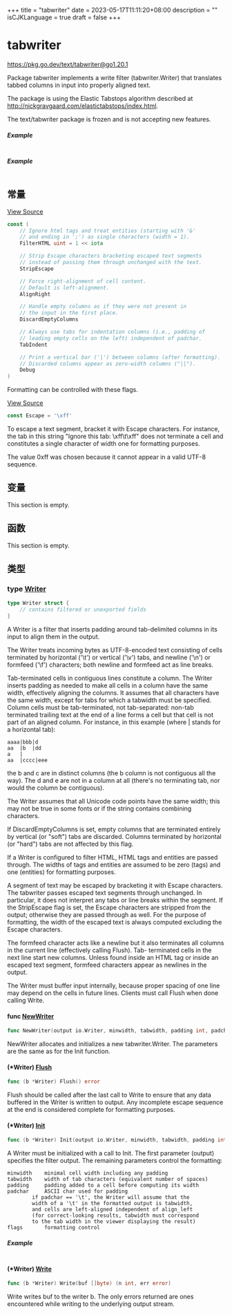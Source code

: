 +++
title = "tabwriter"
date = 2023-05-17T11:11:20+08:00
description = ""
isCJKLanguage = true
draft = false
+++
# tabwriter

https://pkg.go.dev/text/tabwriter@go1.20.1



Package tabwriter implements a write filter (tabwriter.Writer) that translates tabbed columns in input into properly aligned text.

The package is using the Elastic Tabstops algorithm described at http://nickgravgaard.com/elastictabstops/index.html.

The text/tabwriter package is frozen and is not accepting new features.

##### Example
``` go 
```

##### Example
``` go 
```









## 常量 

[View Source](https://cs.opensource.google/go/go/+/go1.20.1:src/text/tabwriter/tabwriter.go;l=169)

``` go 
const (
	// Ignore html tags and treat entities (starting with '&'
	// and ending in ';') as single characters (width = 1).
	FilterHTML uint = 1 << iota

	// Strip Escape characters bracketing escaped text segments
	// instead of passing them through unchanged with the text.
	StripEscape

	// Force right-alignment of cell content.
	// Default is left-alignment.
	AlignRight

	// Handle empty columns as if they were not present in
	// the input in the first place.
	DiscardEmptyColumns

	// Always use tabs for indentation columns (i.e., padding of
	// leading empty cells on the left) independent of padchar.
	TabIndent

	// Print a vertical bar ('|') between columns (after formatting).
	// Discarded columns appear as zero-width columns ("||").
	Debug
)
```

Formatting can be controlled with these flags.

[View Source](https://cs.opensource.google/go/go/+/go1.20.1:src/text/tabwriter/tabwriter.go;l=426)

``` go 
const Escape = '\xff'
```

To escape a text segment, bracket it with Escape characters. For instance, the tab in this string "Ignore this tab: \xff\t\xff" does not terminate a cell and constitutes a single character of width one for formatting purposes.

The value 0xff was chosen because it cannot appear in a valid UTF-8 sequence.

## 变量

This section is empty.

## 函数

This section is empty.

## 类型

### type [Writer](https://cs.opensource.google/go/go/+/go1.20.1:src/text/tabwriter/tabwriter.go;l=89) 

``` go 
type Writer struct {
	// contains filtered or unexported fields
}
```

A Writer is a filter that inserts padding around tab-delimited columns in its input to align them in the output.

The Writer treats incoming bytes as UTF-8-encoded text consisting of cells terminated by horizontal ('\t') or vertical ('\v') tabs, and newline ('\n') or formfeed ('\f') characters; both newline and formfeed act as line breaks.

Tab-terminated cells in contiguous lines constitute a column. The Writer inserts padding as needed to make all cells in a column have the same width, effectively aligning the columns. It assumes that all characters have the same width, except for tabs for which a tabwidth must be specified. Column cells must be tab-terminated, not tab-separated: non-tab terminated trailing text at the end of a line forms a cell but that cell is not part of an aligned column. For instance, in this example (where | stands for a horizontal tab):

```
aaaa|bbb|d
aa  |b  |dd
a   |
aa  |cccc|eee
```

the b and c are in distinct columns (the b column is not contiguous all the way). The d and e are not in a column at all (there's no terminating tab, nor would the column be contiguous).

The Writer assumes that all Unicode code points have the same width; this may not be true in some fonts or if the string contains combining characters.

If DiscardEmptyColumns is set, empty columns that are terminated entirely by vertical (or "soft") tabs are discarded. Columns terminated by horizontal (or "hard") tabs are not affected by this flag.

If a Writer is configured to filter HTML, HTML tags and entities are passed through. The widths of tags and entities are assumed to be zero (tags) and one (entities) for formatting purposes.

A segment of text may be escaped by bracketing it with Escape characters. The tabwriter passes escaped text segments through unchanged. In particular, it does not interpret any tabs or line breaks within the segment. If the StripEscape flag is set, the Escape characters are stripped from the output; otherwise they are passed through as well. For the purpose of formatting, the width of the escaped text is always computed excluding the Escape characters.

The formfeed character acts like a newline but it also terminates all columns in the current line (effectively calling Flush). Tab- terminated cells in the next line start new columns. Unless found inside an HTML tag or inside an escaped text segment, formfeed characters appear as newlines in the output.

The Writer must buffer input internally, because proper spacing of one line may depend on the cells in future lines. Clients must call Flush when done calling Write.

#### func [NewWriter](https://cs.opensource.google/go/go/+/go1.20.1:src/text/tabwriter/tabwriter.go;l=598) 

``` go 
func NewWriter(output io.Writer, minwidth, tabwidth, padding int, padchar byte, flags uint) *Writer
```

NewWriter allocates and initializes a new tabwriter.Writer. The parameters are the same as for the Init function.

#### (*Writer) [Flush](https://cs.opensource.google/go/go/+/go1.20.1:src/text/tabwriter/tabwriter.go;l=487) 

``` go 
func (b *Writer) Flush() error
```

Flush should be called after the last call to Write to ensure that any data buffered in the Writer is written to output. Any incomplete escape sequence at the end is considered complete for formatting purposes.

#### (*Writer) [Init](https://cs.opensource.google/go/go/+/go1.20.1:src/text/tabwriter/tabwriter.go;l=208) 

``` go 
func (b *Writer) Init(output io.Writer, minwidth, tabwidth, padding int, padchar byte, flags uint) *Writer
```

A Writer must be initialized with a call to Init. The first parameter (output) specifies the filter output. The remaining parameters control the formatting:

```
minwidth	minimal cell width including any padding
tabwidth	width of tab characters (equivalent number of spaces)
padding		padding added to a cell before computing its width
padchar		ASCII char used for padding
		if padchar == '\t', the Writer will assume that the
		width of a '\t' in the formatted output is tabwidth,
		and cells are left-aligned independent of align_left
		(for correct-looking results, tabwidth must correspond
		to the tab width in the viewer displaying the result)
flags		formatting control
```

##### Example
``` go 
```

#### (*Writer) [Write](https://cs.opensource.google/go/go/+/go1.20.1:src/text/tabwriter/tabwriter.go;l=522) 

``` go 
func (b *Writer) Write(buf []byte) (n int, err error)
```

Write writes buf to the writer b. The only errors returned are ones encountered while writing to the underlying output stream.